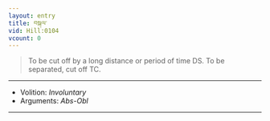 ```yaml
---
layout: entry
title: བསྐལ་
vid: Hill:0104
vcount: 0
---
```

> To be cut off by a long distance or period of time DS\. To be separated, cut off TC\.

---
* Volition: _Involuntary_
* Arguments: _Abs-Obl_

---

